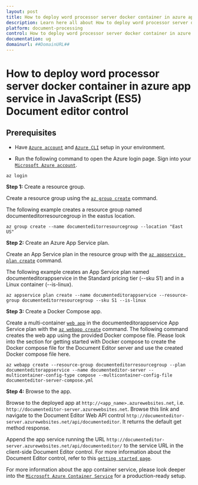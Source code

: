 ```yaml
---
layout: post
title: How to deploy word processor server docker container in azure app service in JavaScript (ES5) Document editor control | Syncfusion
description: Learn here all about How to deploy word processor server docker container in azure app service in Syncfusion JavaScript (ES5) Document editor control of Syncfusion Essential JS 2 and more.
platform: document-processing
control: How to deploy word processor server docker container in azure app service 
documentation: ug
domainurl: ##DomainURL##
---
```

# How to deploy word processor server docker container in azure app service in JavaScript (ES5) Document editor control

## Prerequisites

* Have [`Azure account`](https://azure.microsoft.com/en-gb/) and [`Azure CLI`](https://docs.microsoft.com/en-us/cli/azure/?view=azure-cli-latest) setup in your environment.

* Run the following command to open the Azure login page. Sign into your [`Microsoft Azure account`](https://azure.microsoft.com/en-gb/).

```
az login
```

**Step 1:** Create a resource group.

Create a resource group using the [`az group create`](https://docs.microsoft.com/en-us/cli/azure/group#az-group-create) command.

The following example creates a resource group named documenteditorresourcegroup in the eastus location.

```
az group create --name documenteditorresourcegroup --location "East US"
```

**Step 2:** Create an Azure App Service plan.

Create an App Service plan in the resource group with the [`az appservice plan create`](https://docs.microsoft.com/en-us/cli/azure/appservice/plan?view=azure-cli-latest#az-appservice-plan-create) command.

The following example creates an App Service plan named documenteditorappservice in the Standard pricing tier (--sku S1) and in a Linux container (--is-linux).

```
az appservice plan create --name documenteditorappservice --resource-group documenteditorresourcegroup --sku S1 --is-linux
```

**Step 3:** Create a Docker Compose app.

Create a multi-container [`web app`](https://docs.microsoft.com/en-us/azure/app-service/containers/app-service-linux-intro) in the documenteditorappservice App Service plan with the [`az webapp create`](https://docs.microsoft.com/en-us/cli/azure/webapp?view=azure-cli-latest#az-webapp-create) command. The following command creates the web app using the provided Docker compose file. Please look into the section for getting started with Docker compose to create the Docker compose file for the Document Editor server and use the created Docker compose file here.

```
az webapp create --resource-group documenteditorresourcegroup --plan documenteditorappservice --name documenteditor-server --multicontainer-config-type compose --multicontainer-config-file documenteditor-server-compose.yml
```

**Step 4:** Browse to the app.

Browse to the deployed app at `http://<app_name>.azurewebsites.net`, i.e. `http://documenteditor-server.azurewebsites.net`. Browse this link and navigate to the Document Editor Web API control `http://documenteditor-server.azurewebsites.net/api/documenteditor`. It returns the default get method response.

Append the app service running the URL `http://documenteditor-server.azurewebsites.net/api/documenteditor/` to the service URL in the client-side Document Editor control. For more information about the Document Editor control, refer to this [`getting started page`](../getting-started).

For more information about the app container service, please look deeper into the [`Microsoft Azure Container Service`](https://docs.microsoft.com/en-us/azure/app-service/containers/quickstart-multi-container) for a production-ready setup.
